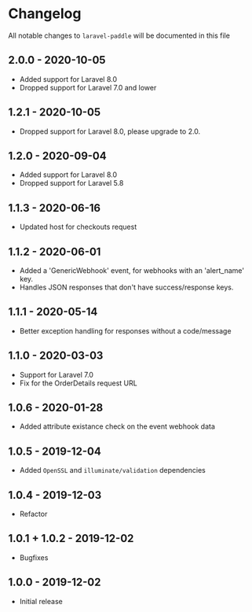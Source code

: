 # Changelog

All notable changes to `laravel-paddle` will be documented in this file

## 2.0.0 - 2020-10-05

- Added support for Laravel 8.0
- Dropped support for Laravel 7.0 and lower

## 1.2.1 - 2020-10-05

- Dropped support for Laravel 8.0, please upgrade to 2.0.

## 1.2.0 - 2020-09-04

- Added support for Laravel 8.0
- Dropped support for Laravel 5.8

## 1.1.3 - 2020-06-16

- Updated host for checkouts request

## 1.1.2 - 2020-06-01

- Added a 'GenericWebhook' event, for webhooks with an 'alert_name' key.
- Handles JSON responses that don't have success/response keys.

## 1.1.1 - 2020-05-14

- Better exception handling for responses without a code/message

## 1.1.0 - 2020-03-03

- Support for Laravel 7.0
- Fix for the OrderDetails request URL

## 1.0.6 - 2020-01-28

- Added attribute existance check on the event webhook data

## 1.0.5 - 2019-12-04

- Added `OpenSSL` and `illuminate/validation` dependencies

## 1.0.4 - 2019-12-03

- Refactor

## 1.0.1 + 1.0.2 - 2019-12-02

- Bugfixes

## 1.0.0 - 2019-12-02

- Initial release
